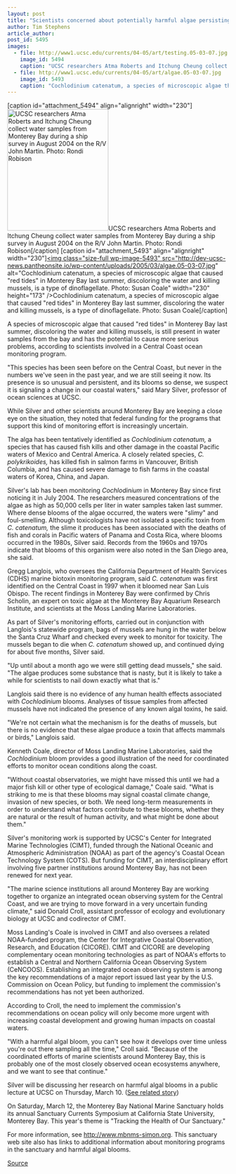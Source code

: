 ```yaml
---
layout: post
title: "Scientists concerned about potentially harmful algae persisting in Monterey Bay"
author: Tim Stephens
article_author: 
post_id: 5495
images:
  - file: http://www1.ucsc.edu/currents/04-05/art/testing.05-03-07.jpg
    image_id: 5494
    caption: "UCSC researchers Atma Roberts and Itchung Cheung collect water samples from Monterey Bay during a ship survey in August 2004 on the R/V John Martin. Photo: Rondi Robison"
  - file: http://www1.ucsc.edu/currents/04-05/art/algae.05-03-07.jpg
    image_id: 5493
    caption: "Cochlodinium catenatum, a species of microscopic algae that caused 'red tides' in Monterey Bay last summer, discoloring the water and killing mussels, is a type of dinoflagellate. Photo: Susan Coale"
---
```


[caption id="attachment_5494" align="alignright" width="230"]<a href="http://dev-ucsc-news.pantheonsite.io/wp-content/uploads/2005/03/testing.05-03-07.jpg"><img class="size-full wp-image-5494" src="http://dev-ucsc-news.pantheonsite.io/wp-content/uploads/2005/03/testing.05-03-07.jpg" alt="UCSC researchers Atma Roberts and Itchung Cheung collect water samples from Monterey Bay during a ship survey in August 2004 on the R/V John Martin. Photo: Rondi Robison" width="230" height="277" /></a>UCSC researchers Atma Roberts and Itchung Cheung collect water samples from Monterey Bay during a ship survey in August 2004 on the R/V John Martin. Photo: Rondi Robison[/caption]
[caption id="attachment_5493" align="alignright" width="230"]<a href="http://dev-ucsc-news.pantheonsite.io/wp-content/uploads/2005/03/algae.05-03-07.jpg"><img class="size-full wp-image-5493" src="http://dev-ucsc-news.pantheonsite.io/wp-content/uploads/2005/03/algae.05-03-07.jpg" alt="Cochlodinium catenatum, a species of microscopic algae that caused "red tides" in Monterey Bay last summer, discoloring the water and killing mussels, is a type of dinoflagellate. Photo: Susan Coale" width="230" height="173" /></a>Cochlodinium catenatum, a species of microscopic algae that caused "red tides" in Monterey Bay last summer, discoloring the water and killing mussels, is a type of dinoflagellate. Photo: Susan Coale[/caption]
<a name="content" id="content"></a>
<p>
  A species of microscopic algae that caused "red tides" in Monterey Bay last summer, discoloring the water and killing mussels, is still present in water samples from the bay and has the potential to cause more serious problems, according to scientists involved in a Central Coast ocean monitoring program.
</p>
<p>
  "This species has been seen before on the Central Coast, but never in the numbers we've seen in the past year, and we are still seeing it now. Its presence is so unusual and persistent, and its blooms so dense, we suspect it is signaling a change in our coastal waters," said Mary Silver, professor of ocean sciences at UCSC.<br>
</p>
<p>
  While Silver and other scientists around Monterey Bay are keeping a close eye on the situation, they noted that federal funding for the programs that support this kind of monitoring effort is increasingly uncertain.<br>
</p>
<p>
  The alga has been tentatively identified as <i>Cochlodinium catenatum,</i> a species that has caused fish kills and other damage in the coastal Pacific waters of Mexico and Central America. A closely related species, <i>C. polykrikoides,</i> has killed fish in salmon farms in Vancouver, British Columbia, and has caused severe damage to fish farms in the coastal waters of Korea, China, and Japan.<br>
</p>
<p>
  Silver's lab has been monitoring <i>Cochlodinium</i> in Monterey Bay since first noticing it in July 2004. The researchers measured concentrations of the algae as high as 50,000 cells per liter in water samples taken last summer. Where dense blooms of the algae occurred, the waters were "slimy" and foul-smelling. Although toxicologists have not isolated a specific toxin from <i>C. catenatum,</i> the slime it produces has been associated with the deaths of fish and corals in Pacific waters of Panama and Costa Rica, where blooms occurred in the 1980s, Silver said. Records from the 1960s and 1970s indicate that blooms of this organism were also noted in the San Diego area, she said.<br>
</p>
<p>
  Gregg Langlois, who oversees the California Department of Health Services (CDHS) marine biotoxin monitoring program, said <i>C. catenatum</i> was first identified on the Central Coast in 1997 when it bloomed near San Luis Obispo. The recent findings in Monterey Bay were confirmed by Chris Scholin, an expert on toxic algae at the Monterey Bay Aquarium Research Institute, and scientists at the Moss Landing Marine Laboratories.<br>
</p>
<p>
  As part of Silver's monitoring efforts, carried out in conjunction with Langlois's statewide program, bags of mussels are hung in the water below the Santa Cruz Wharf and checked every week to monitor for toxicity. The mussels began to die when <i>C. catenatum</i> showed up, and continued dying for about five months, Silver said.<br>
</p>
<p>
  "Up until about a month ago we were still getting dead mussels," she said. "The algae produces some substance that is nasty, but it is likely to take a while for scientists to nail down exactly what that is."<br>
</p>
<p>
  Langlois said there is no evidence of any human health effects associated with <i>Cochlodinium</i> blooms. Analyses of tissue samples from affected mussels have not indicated the presence of any known algal toxins, he said.<br>
</p>
<p>
  "We're not certain what the mechanism is for the deaths of mussels, but there is no evidence that these algae produce a toxin that affects mammals or birds," Langlois said.<br>
</p>
<p>
  Kenneth Coale, director of Moss Landing Marine Laboratories, said the <i>Cochlodinium</i> bloom provides a good illustration of the need for coordinated efforts to monitor ocean conditions along the coast.<br>
</p>
<p>
  "Without coastal observatories, we might have missed this until we had a major fish kill or other type of ecological damage," Coale said. "What is striking to me is that these blooms may signal coastal climate change, invasion of new species, or both. We need long-term measurements in order to understand what factors contribute to these blooms, whether they are natural or the result of human activity, and what might be done about them."<br>
</p>
<p>
  Silver's monitoring work is supported by UCSC's Center for Integrated Marine Technologies (CIMT), funded through the National Oceanic and Atmospheric Administration (NOAA) as part of the agency's Coastal Ocean Technology System (COTS). But funding for CIMT, an interdisciplinary effort involving five partner institutions around Monterey Bay, has not been renewed for next year.<br>
</p>
<p>
  "The marine science institutions all around Monterey Bay are working together to organize an integrated ocean observing system for the Central Coast, and we are trying to move forward in a very uncertain funding climate," said Donald Croll, assistant professor of ecology and evolutionary biology at UCSC and codirector of CIMT.<br>
</p>
<p>
  Moss Landing's Coale is involved in CIMT and also oversees a related NOAA-funded program, the Center for Integrative Coastal Observation, Research, and Education (CICORE). CIMT and CICORE are developing complementary ocean monitoring technologies as part of NOAA's efforts to establish a Central and Northern California Ocean Observing System (CeNCOOS). Establishing an integrated ocean observing system is among the key recommendations of a major report issued last year by the U.S. Commission on Ocean Policy, but funding to implement the commission's recommendations has not yet been authorized.<br>
</p>
<p>
  According to Croll, the need to implement the commission's recommendations on ocean policy will only become more urgent with increasing coastal development and growing human impacts on coastal waters.<br>
</p>
<p>
  "With a harmful algal bloom, you can't see how it develops over time unless you're out there sampling all the time," Croll said. "Because of the coordinated efforts of marine scientists around Monterey Bay, this is probably one of the most closely observed ocean ecosystems anywhere, and we want to see that continue."<br>
</p>
<p>
  Silver will be discussing her research on harmful algal blooms in a public lecture at UCSC on Thursday, March 10. (<a href="http://currents.ucsc.edu/04-05/03-07/silver.asp">See related story</a>)<br>
</p>
<p>
  On Saturday, March 12, the Monterey Bay National Marine Sanctuary holds its annual Sanctuary Currents Symposium at California State University, Monterey Bay. This year's theme is "Tracking the Health of Our Sanctuary."
</p>
<p>
  For more information, see <a href="http://www.mbnms-simon.org">http://www.mbnms-simon.org</a>. This sanctuary web site also has links to additional information about monitoring programs in the sanctuary and harmful algal blooms.<br>
</p>
<p><a href="http://www1.ucsc.edu/currents/04-05/03-07/algae.asp" title="Permalink to algae">Source</a></p>

